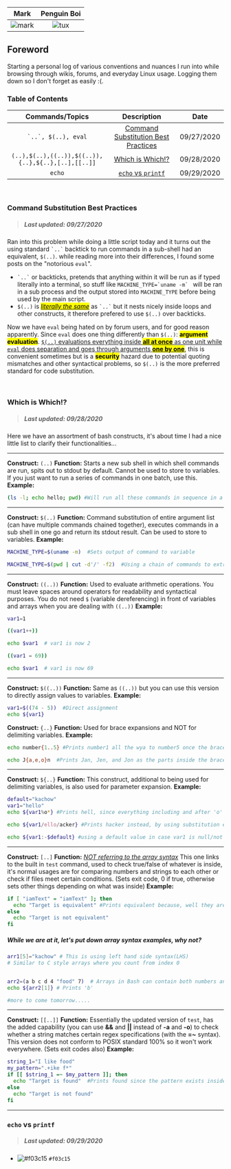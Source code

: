 |                          Mark                           |                                              Penguin Boi                                              |
| :-----------------------------------------------------: | :---------------------------------------------------------------------------------------------------: |
| ![mark](https://commonmark.org/help/images/favicon.png) | ![tux](https://upload.wikimedia.org/wikipedia/commons/thumb/3/3a/Tux_Mono.svg/140px-Tux_Mono.svg.png) |

## Foreword

Starting a personal log of various conventions and nuances I run into while browsing through wikis, forums, and everyday Linux usage. Logging them down so I don't forget as easily :(.

### Table of Contents

|                  Commands/Topics                   |                                 Description                                 |    Date    |
| :------------------------------------------------: | :-------------------------------------------------------------------------: | :--------: |
|              `` `..`, $(..), eval ``               | [Command Substitution Best Practices](#command-substitution-best-practices) | 09/27/2020 |
| `(..),$(..),((..)),$((..)),{..},${..},[..],[[..]]` |                     [Which is Which!?](#which-is-which)                     | 09/28/2020 |
|                       `echo`                       |                    [`echo` vs `printf`](#echo-vs-printf)                    | 09/29/2020 |

<br/>

### Command Substitution Best Practices

> ##### Last updated: 09/27/2020

Ran into this problem while doing a little script today and it turns out the using standard `` `..` `` backtick to run commands in a sub-shell had an equivalent, `$(..)`. while reading more into their differences, I found some posts on the "notorious `eval`".

- `` `..` `` or backticks, pretends that anything within it will be run as if typed literally into a terminal, so stuff like `` MACHINE_TYPE=`uname -m`  `` will be ran in a sub process and the output stored into `MACHINE_TYPE` before being used by the main script.
  <br/>
- `$(..)` is <ins><mark>_literally the same_</mark></ins> as `` `..` `` but it nests nicely inside loops and other constructs, it therefore prefered to use `$(..)` over backticks.

Now we have `eval` being hated on by forum users, and for good reason apparently. Since `eval` does one thing differently than `$(..)`: <mark>**argument evaluation**</mark>. <ins>`$(..)` evaluations everything inside <mark>**all at once**</mark> as one unit while `eval` does separation and goes through arguments <mark>**one by one**</mark></ins>, this is convenient sometimes but is a <mark>**security**</mark> hazard due to potential quoting mismatches and other syntactical problems, so `$(..)` is the more preferred standard for code substitution.

<br/>

### Which is Which!?

> ##### Last updated: 09/28/2020

Here we have an assortment of bash constructs, it's about time I had a nice little list to clarify their functionalities...

---

**Construct:** `(..)`
**Function:** Starts a new sub shell in which shell commands are run, spits out to stdout by default. Cannot be used to store to variables. If you just want to run a series of commands in one batch, use this.
**Example:**

```bash
(ls -l; echo hello; pwd) #Will run all these commands in sequence in a sub shell and output to current screen by default.
```

---

**Construct:** `$(..)`
**Function:** Command substitution of entire argument list (can have multiple commands chained together), executes commands in a sub shell in one go and return its stdout result. Can be used to store to variables.
**Example:**

```bash
MACHINE_TYPE=$(uname -m)  #Sets output of command to variable

MACHINE_TYPE=$(pwd | cut -d'/' -f2)  #Using a chain of commands to extract required text to be stored
```

---

**Construct:** `((..))`
**Function:** Used to evaluate arithmetic operations. You must leave spaces around operators for readability and syntactical purposes. You do not need `$` (variable dereferencing) in front of variables and arrays when you are dealing with `((..))`
**Example:**

```bash
var1=1

((var1++))

echo $var1  # var1 is now 2

((var1 = 69))

echo $var1  # var1 is now 69
```

---

**Construct:** `$((..))`
**Function:** Same as `((..))` but you can use this version to directly assign values to variables.
**Example:**

```bash
var1=$((74 - 5))  #Direct assignment
echo ${var1}
```

**Construct:** `{..}`
**Function:** Used for brace expansions and NOT for delimiting variables.
**Example:**

```bash
echo number{1..5} #Prints number1 all the wya to number5 once the brace expands

echo J{a,e,o}n  #Prints Jan, Jen, and Jon as the parts inside the brace get cycled thru
```

---

**Construct:** `${..}`
**Function:** This construct, additional to being used for delimiting variables, is also used for parameter expansion.
**Example:**

```bash
default="kachow"
var1="hello"
echo ${var1%o*} #Prints hell, since everything including and after 'o' is being truncated

echo ${var1/ello/acker} #Prints hacker instead, by using substitution expansion

echo ${var1:-$default} #using a default value in case var1 is null/not assigned
```

---

**Construct:** `[..]`
**Function:** <ins>_NOT referring to the array syntax_</ins> This one links to the built in `test` command, used to check true/false of whatever is inside, it's normal usages are for comparing numbers and strings to each other or check if files meet certain conditions. (Sets exit code, 0 if true, otherwise sets other things depending on what was inside)
**Example:**

```bash
if [ "iamText" = "iamText" ]; then
  echo "Target is equivalent" #Prints equivalent because, well they are the same...
else
  echo "Target is not equivalent"
fi
```

##### While we are at it, let's put down array syntax examples, why not?

```bash
arr1[5]="kachow" # This is using left hand side syntax(LHS)
# Similar to C style arrays where you count from index 0


arr2=(a b c d 4 "food" 7)  # Arrays in Bash can contain both numbers and strings
echo ${arr2[1]} # Prints 'b'

#more to come tomorrow.....

```

---

**Construct:** `[[..]]`
**Function:** Essentially the updated version of `test`, has the added capability (you can use **&&** and **||** instead of **-a** and **-o**) to check whether a string matches certain regex specifications (with the **=~** syntax). This version does not conform to POSIX standard 100% so it won't work everywhere. (Sets exit codes also)
**Example:**

```bash
string_1="I like food"
my_pattern=".+ike f*"
if [[ $string_1 =~ $my_pattern ]]; then
  echo "Target is found"  #Prints found since the pattern exists inside our string
else
  echo "Target is not found"
fi
```

---

### `echo` vs `printf`

> ##### Last updated: 09/29/2020

- ![#f03c15](https://via.placeholder.com/15/f03c15/000000?text=+) `#f03c15`
